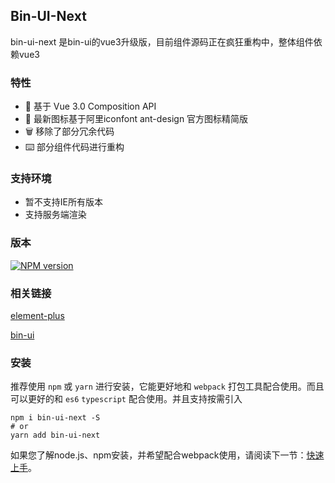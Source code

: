 ## Bin-UI-Next

<div class="global-anchor">
    <b-anchor :scroll-offset="100">
        <b-anchor-link href="#te-xing" title="特性"></b-anchor-link>
        <b-anchor-link href="#zhi-chi-huan-jing" title="支持环境"></b-anchor-link>
        <b-anchor-link href="#ban-ben" title="版本"></b-anchor-link>
        <b-anchor-link href="#xiang-guan-lian-jie" title="相关链接"></b-anchor-link>
        <b-anchor-link href="#an-zhuang" title="安装"></b-anchor-link>
    </b-anchor>
</div>

bin-ui-next 是bin-ui的vue3升级版，目前组件源码正在疯狂重构中，整体组件依赖vue3

### 特性

<ul class="doc-li">
    <li>💪 基于 Vue 3.0 Composition API</li>
    <li>🌈 最新图标基于阿里iconfont ant-design 官方图标精简版</li>
    <li>🗑 移除了部分冗余代码</li>
    <li>⌨️ 部分组件代码进行重构</li>
</ul>

### 支持环境

<ul class="doc-li">
    <li>暂不支持IE所有版本</li>
    <li>支持服务端渲染</li>
</ul>

### 版本

[![NPM version](https://img.shields.io/npm/v/bin-ui-next.svg)](https://www.npmjs.com/package/bin-ui-next)

### 相关链接

[element-plus](https://element-plus.gitee.io/#/zh-CN/component/installation)

[bin-ui](https://wangbin3162.gitee.io/bin-ui/)

### 安装

推荐使用 `npm` 或 `yarn` 进行安装，它能更好地和 `webpack` 打包工具配合使用。而且可以更好的和 `es6` `typescript` 配合使用。并且支持按需引入

```shell
npm i bin-ui-next -S
# or 
yarn add bin-ui-next
```

如果您了解node.js、npm安装，并希望配合webpack使用，请阅读下一节：[快速上手](/#/start)。
